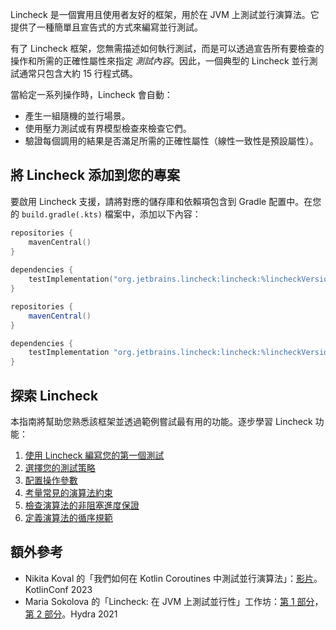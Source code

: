 [//]: # (title: Lincheck 指南)

Lincheck 是一個實用且使用者友好的框架，用於在 JVM 上測試並行演算法。它提供了一種簡單且宣告式的方式來編寫並行測試。

有了 Lincheck 框架，您無需描述如何執行測試，而是可以透過宣告所有要檢查的操作和所需的正確性屬性來指定 _測試內容_。因此，一個典型的 Lincheck 並行測試通常只包含大約 15 行程式碼。

當給定一系列操作時，Lincheck 會自動：

*   產生一組隨機的並行場景。
*   使用壓力測試或有界模型檢查來檢查它們。
*   驗證每個調用的結果是否滿足所需的正確性屬性（線性一致性是預設屬性）。

## 將 Lincheck 添加到您的專案

要啟用 Lincheck 支援，請將對應的儲存庫和依賴項包含到 Gradle 配置中。在您的 `build.gradle(.kts)` 檔案中，添加以下內容：

<tabs group="build-script">
<tab title="Kotlin" group-key="kotlin">

```kotlin
repositories {
    mavenCentral()
}
 
dependencies {
    testImplementation("org.jetbrains.lincheck:lincheck:%lincheckVersion%")
}
```

</tab>
<tab title="Groovy" group-key="groovy">

```groovy
repositories {
    mavenCentral()
}

dependencies {
    testImplementation "org.jetbrains.lincheck:lincheck:%lincheckVersion%"
}
```

</tab>
</tabs>

## 探索 Lincheck

本指南將幫助您熟悉該框架並透過範例嘗試最有用的功能。逐步學習 Lincheck 功能：

1.  [使用 Lincheck 編寫您的第一個測試](introduction.md)
2.  [選擇您的測試策略](testing-strategies.md)
3.  [配置操作參數](operation-arguments.md)
4.  [考量常見的演算法約束](constraints.md)
5.  [檢查演算法的非阻塞進度保證](progress-guarantees.md)
6.  [定義演算法的循序規範](sequential-specification.md)

## 額外參考
*   Nikita Koval 的「我們如何在 Kotlin Coroutines 中測試並行演算法」：[影片](https://youtu.be/jZqkWfa11Js)。KotlinConf 2023
*   Maria Sokolova 的「Lincheck: 在 JVM 上測試並行性」工作坊：[第 1 部分](https://www.youtube.com/watch?v=YNtUK9GK4pA)，[第 2 部分](https://www.youtube.com/watch?v=EW7mkAOErWw)。Hydra 2021